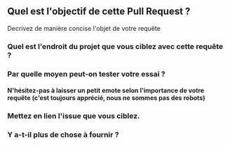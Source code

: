 ## Quel est l'objectif de cette Pull Request ?
Decrivez de manière concise l'objet de votre requête

### Quel est l'endroit du projet que vous ciblez avec cette requête ?

### Par quelle moyen peut-on tester votre essai ?

#### N'hésitez-pas à laisser un petit emote selon l'importance de votre requête (c'est toujours apprécié, nous ne sommes pas des robots)

### Mettez en lien l'issue que vous ciblez.

### Y a-t-il plus de chose à fournir ?

